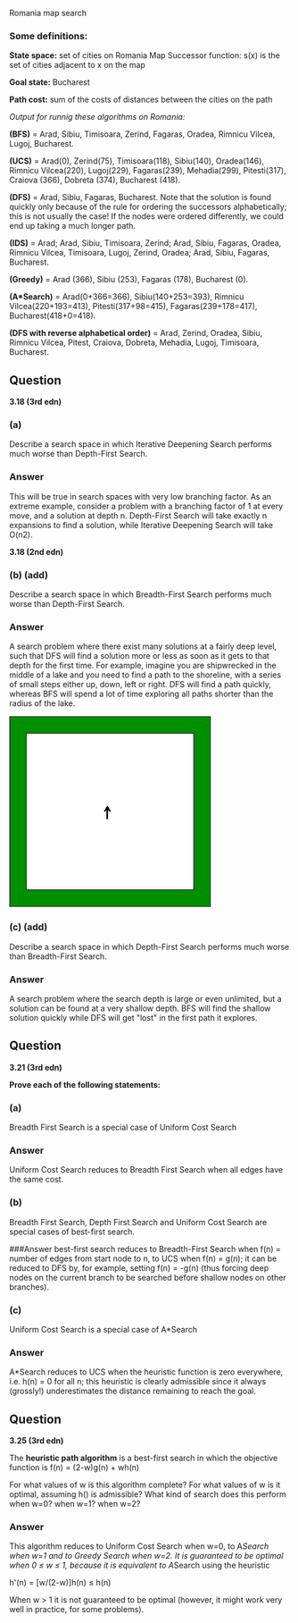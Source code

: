 Romania map search

### Some definitions:

**State space:** set of cities on Romania Map
Successor function: s(x) is the set of cities adjacent to x on the map

**Goal state:** Bucharest

**Path cost:** sum of the costs of distances between the cities on the path

*Output for runnig these algorithms on Romania:*

**(BFS)** = Arad, Sibiu, Timisoara, Zerind, Fagaras, Oradea, Rimnicu Vilcea, Lugoj, Bucharest.

**(UCS)** = Arad(0), Zerind(75), Timisoara(118), Sibiu(140), Oradea(146), Rimnicu Vilcea(220), Lugoj(229), Fagaras(239), Mehadia(299), Pitesti(317), Craiova (366), Dobreta (374), Bucharest (418).

**(DFS)** = Arad, Sibiu, Fagaras, Bucharest. Note that the solution is found quickly only because of the rule for ordering the successors alphabetically; this is not usually the case! If the nodes were ordered differently, we could end up taking a much longer path.

**(IDS)** = Arad; Arad, Sibiu, Timisoara, Zerind; Arad, Sibiu, Fagaras, Oradea, Rimnicu Vilcea, Timisoara, Lugoj, Zerind, Oradea; Arad, Sibiu, Fagaras, Bucharest.

**(Greedy)** = Arad (366), Sibiu (253), Fagaras (178), Bucharest (0).

**(A*Search)** = Arad(0+366=366), Sibiu(140+253=393), Rimnicu Vilcea(220+193=413), Pitesti(317+98=415), Fagaras(239+178=417), Bucharest(418+0=418).

**(DFS with reverse alphabetical order)** = Arad, Zerind, Oradea, Sibiu, Rimnicu Vilcea, Pitest, Craiova, Dobreta, Mehadia, Lugoj, Timisoara, Bucharest.

## Question

**3.18 (3rd edn)**

### (a)
Describe a search space in which Iterative Deepening Search performs much worse than          Depth-First Search.

### Answer
This will be true in search spaces with very low branching factor. As an extreme example, consider a problem with a branching factor of 1 at every move, and a solution at depth n.   Depth-First Search will take exactly n expansions to find a solution, while Iterative Deepening Search will take O(n2).

**3.18 (2nd edn)**

### (b) (add)
Describe a search space in which Breadth-First Search performs much worse than Depth-First Search.

### Answer
A search problem where there exist many solutions at a fairly deep level, such that DFS will find a solution more or less as soon as it gets to that depth for the first time. For example, imagine you are shipwrecked in the middle of a lake and you need to find a path to the shoreline, with a series of small steps either up, down, left or right. DFS will find a path quickly, whereas BFS will spend a lot of time exploring all paths shorter than the radius of the lake.

![image](https://github.com/nvinayvarma189/test/blob/master/wk03lake.jpg)

### (c) (add)
Describe a search space in which Depth-First Search performs much worse than Breadth-First Search.

### Answer
A search problem where the search depth is large or even unlimited, but a solution can be found at a very shallow depth. BFS will find the shallow solution quickly while DFS will get "lost" in the first path it explores.

## Question

**3.21 (3rd edn)**

**Prove each of the following statements:**

### (a)

Breadth First Search is a special case of Uniform Cost Search

### Answer
Uniform Cost Search reduces to Breadth First Search when all edges have the same cost.

### (b)
Breadth First Search, Depth First Search and Uniform Cost Search are special cases of best-first search.

###Answer
best-first search reduces to Breadth-First Search when f(n) = number of edges from start node to n, to UCS when f(n) = g(n);
it can be reduced to DFS by, for example, setting f(n) = -g(n) (thus forcing deep nodes on the current branch to be searched before shallow nodes on other branches).

### (c)

Uniform Cost Search is a special case of A*Search

### Answer
A*Search reduces to UCS when the heuristic function is zero everywhere, i.e. h(n) = 0 for all n;
this heuristic is clearly admissible since it always (grossly!) underestimates the distance remaining to reach the goal.

## Question
**3.25 (3rd edn)**

The **heuristic path algorithm** is a best-first search in which the objective function is
f(n) = (2-w)g(n) + wh(n)

For what values of w is this algorithm complete? For what values of w is it optimal, assuming h() is admissible?
What kind of search does this perform when w=0? when w=1? when w=2?

### Answer
This algorithm reduces to Uniform Cost Search when w=0, to A*Search when w=1 and to Greedy Search when w=2.
It is guaranteed to be optimal when 0 ≤ w ≤ 1, because it is equivalent to A*Search using the heuristic

h'(n) = [w/(2-w)]h(n) ≤ h(n)

When w > 1 it is not guaranteed to be optimal (however, it might work very well in practice, for some problems).
